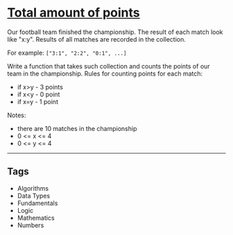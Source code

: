 # [Total amount of points](https://www.codewars.com/kata/5bb904724c47249b10000131)

Our football team finished the championship.
The result of each match look like "x:y". Results of all matches are recorded in the collection.

For example:
`["3:1", "2:2", "0:1", ...]`

Write a function that takes such collection and counts the points of our team in the championship.
Rules for counting points for each match:

- if x>y - 3 points
- if x<y - 0 point
- if x=y - 1 point

Notes:

- there are 10 matches in the championship
- 0 <= x <= 4
- 0 <= y <= 4

---

## Tags

- Algorithms
- Data Types
- Fundamentals
- Logic
- Mathematics
- Numbers
